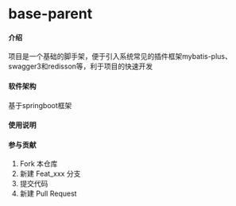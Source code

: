 # base-parent

#### 介绍
项目是一个基础的脚手架，便于引入系统常见的插件框架mybatis-plus、swagger3和redisson等，利于项目的快速开发

#### 软件架构
基于springboot框架

#### 使用说明


#### 参与贡献

1.  Fork 本仓库
2.  新建 Feat_xxx 分支
3.  提交代码
4.  新建 Pull Request
